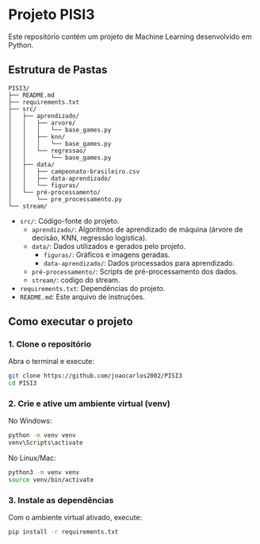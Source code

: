 # Projeto PISI3

Este repositório contém um projeto de Machine Learning desenvolvido em Python.

## Estrutura de Pastas

```
PISI3/
├── README.md
├── requirements.txt
├── src/
│   ├── aprendizado/
│   │   ├── arvore/
│   │   │   └── base_games.py
│   │   ├── knn/
│   │   │   └── base_games.py
│   │   └── regressao/
│   │       └── base_games.py
│   ├── data/
│   │   ├── campeonato-brasileiro.csv
│   │   ├── data-aprendizado/
│   │   └── figuras/
│   └── pré-processamento/
│       └── pre_processamento.py
└── stream/
```

- `src/`: Código-fonte do projeto.
  - `aprendizado/`: Algoritmos de aprendizado de máquina (árvore de decisão, KNN, regressão logística).
  - `data/`: Dados utilizados e gerados pelo projeto.
    - `figuras/`: Gráficos e imagens geradas.
    - `data-aprendizado/`: Dados processados para aprendizado.
  - `pré-processamento/`: Scripts de pré-processamento dos dados.
  - `stream/`: codigo do stream.
- `requirements.txt`: Dependências do projeto.
- `README.md`: Este arquivo de instruções.

## Como executar o projeto

### 1. Clone o repositório

Abra o terminal e execute:

```bash
git clone https://github.com/joaocarlos2002/PISI3
cd PISI3
```

### 2. Crie e ative um ambiente virtual (venv)

No Windows:

```bash
python -m venv venv
venv\Scripts\activate
```

No Linux/Mac:

```bash
python3 -m venv venv
source venv/bin/activate
```

### 3. Instale as dependências

Com o ambiente virtual ativado, execute:

```bash
pip install -r requirements.txt
```

